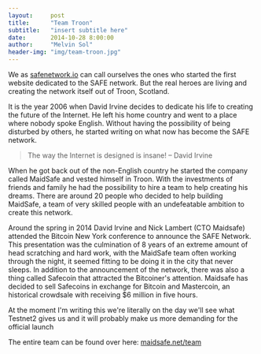 ```yaml
---
layout:     post
title:      "Team Troon"
subtitle:   "insert subtitle here"
date:       2014-10-28 8:00:00
author:     "Melvin Sol"
header-img: "img/team-troon.jpg"
---
```


We as [safenetwork.io](http://www.safenetwork.io/) can call ourselves the ones who started the first website dedicated to the SAFE network. But the real heroes are living and creating the network itself out of Troon, Scotland.

It is the year 2006 when David Irvine decides to dedicate his life to creating the future of the Internet. He left his home country and went to a place where nobody spoke English. Without having the possibility of being disturbed by others, he started writing on what now has become the SAFE network.

> The way the Internet is designed is insane! – David Irvine

When he got back out of the non-English country he started the company called MaidSafe and vested himself in Troon. With the investments of friends and family he had the possibility to hire a team to help creating his dreams. There are around 20 people who decided to help building MaidSafe, a team of very skilled people with an undefeatable ambition to create this network.

Around the spring in 2014 David Irvine and Nick Lambert (CTO Maidsafe) attended the Bitcoin New York conference to announce the SAFE Network. This presentation was the culmination of 8 years of an extreme amount of head scratching and hard work, with the MaidSafe team often working through the night, it seemed fitting to be doing it in the city that never sleeps. In addition to the announcement of the network, there was also a thing called Safecoin that attracted the Bitcoiner's attention. Maidsafe has decided to sell Safecoins in exchange for Bitcoin and Mastercoin, an historical crowdsale with receiving $6 million in five hours.

At the moment I'm writing this we're literally on the day we'll see what Testnet2 gives us and it will probably make us more demanding for the official launch

The entire team can be found over here: [maidsafe.net/team](http://maidsafe.net/team)
